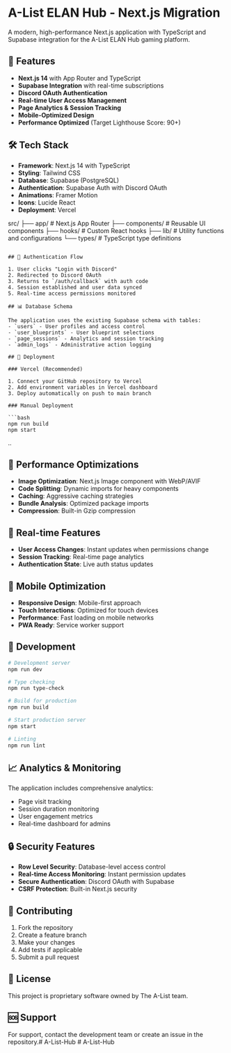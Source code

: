 # A-List ELAN Hub - Next.js Migration

A modern, high-performance Next.js application with TypeScript and Supabase integration for the A-List ELAN Hub gaming platform.

## 🚀 Features

- **Next.js 14** with App Router and TypeScript
- **Supabase Integration** with real-time subscriptions
- **Discord OAuth Authentication**
- **Real-time User Access Management**
- **Page Analytics & Session Tracking**
- **Mobile-Optimized Design**
- **Performance Optimized** (Target Lighthouse Score: 90+)

## 🛠️ Tech Stack

- **Framework**: Next.js 14 with TypeScript
- **Styling**: Tailwind CSS
- **Database**: Supabase (PostgreSQL)
- **Authentication**: Supabase Auth with Discord OAuth
- **Animations**: Framer Motion
- **Icons**: Lucide React
- **Deployment**: Vercel

src/
├── app/ # Next.js App Router
├── components/ # Reusable UI components
├── hooks/ # Custom React hooks
├── lib/ # Utility functions and configurations
└── types/ # TypeScript type definitions

````

## 🔐 Authentication Flow

1. User clicks "Login with Discord"
2. Redirected to Discord OAuth
3. Returns to `/auth/callback` with auth code
4. Session established and user data synced
5. Real-time access permissions monitored

## 📊 Database Schema

The application uses the existing Supabase schema with tables:
- `users` - User profiles and access control
- `user_blueprints` - User blueprint selections
- `page_sessions` - Analytics and session tracking
- `admin_logs` - Administrative action logging

## 🚀 Deployment

### Vercel (Recommended)

1. Connect your GitHub repository to Vercel
2. Add environment variables in Vercel dashboard
3. Deploy automatically on push to main branch

### Manual Deployment

```bash
npm run build
npm start
````

..

## 🎯 Performance Optimizations

- **Image Optimization**: Next.js Image component with WebP/AVIF
- **Code Splitting**: Dynamic imports for heavy components
- **Caching**: Aggressive caching strategies
- **Bundle Analysis**: Optimized package imports
- **Compression**: Built-in Gzip compression

## 🔄 Real-time Features

- **User Access Changes**: Instant updates when permissions change
- **Session Tracking**: Real-time page analytics
- **Authentication State**: Live auth status updates

## 📱 Mobile Optimization

- **Responsive Design**: Mobile-first approach
- **Touch Interactions**: Optimized for touch devices
- **Performance**: Fast loading on mobile networks
- **PWA Ready**: Service worker support

## 🧪 Development

```bash
# Development server
npm run dev

# Type checking
npm run type-check

# Build for production
npm run build

# Start production server
npm start

# Linting
npm run lint
```

## 📈 Analytics & Monitoring

The application includes comprehensive analytics:

- Page visit tracking
- Session duration monitoring
- User engagement metrics
- Real-time dashboard for admins

## 🔒 Security Features

- **Row Level Security**: Database-level access control
- **Real-time Access Monitoring**: Instant permission updates
- **Secure Authentication**: Discord OAuth with Supabase
- **CSRF Protection**: Built-in Next.js security

## 🤝 Contributing

1. Fork the repository
2. Create a feature branch
3. Make your changes
4. Add tests if applicable
5. Submit a pull request

## 📄 License

This project is proprietary software owned by The A-List team.

## 🆘 Support

For support, contact the development team or create an issue in the repository.#   A - L i s t - H u b 
 
 #   A - L i s t - H u b 
 
 

